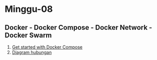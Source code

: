 # Minggu-08

## Docker - Docker Compose - Docker Network - Docker Swarm
1. [Get started with Docker Compose](latihan.md)
2. [Diagram hubungan](tugas.md) 
